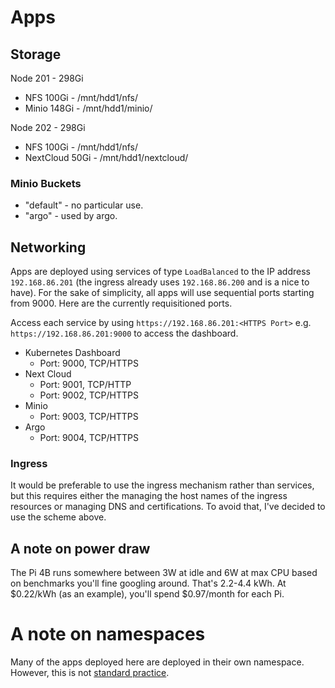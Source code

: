 # Apps

## Storage

Node 201 - 298Gi

* NFS 100Gi - /mnt/hdd1/nfs/
* Minio 148Gi - /mnt/hdd1/minio/

Node 202 - 298Gi

* NFS 100Gi - /mnt/hdd1/nfs/
* NextCloud 50Gi - /mnt/hdd1/nextcloud/

### Minio Buckets

- "default" - no particular use.
- "argo" - used by argo.

## Networking

Apps are deployed using services of type `LoadBalanced` to the IP address `192.168.86.201` (the ingress already uses `192.168.86.200` and is a nice to have). For the sake of simplicity, all apps will use sequential ports starting from 9000. Here are the currently requisitioned ports.

Access each service by using `https://192.168.86.201:<HTTPS Port>` e.g. `https://192.168.86.201:9000` to access the dashboard.

- Kubernetes Dashboard
    - Port: 9000, TCP/HTTPS
- Next Cloud
    - Port: 9001, TCP/HTTP
    - Port: 9002, TCP/HTTPS
- Minio
    - Port: 9003, TCP/HTTPS
- Argo
    - Port: 9004, TCP/HTTPS

### Ingress

It would be preferable to use the ingress mechanism rather than services, but this requires either the managing the host names of the ingress resources or managing DNS and certifications. To avoid that, I've decided to use the scheme above.

## A note on power draw

The Pi 4B runs somewhere between 3W at idle and 6W at max CPU based on benchmarks you'll fine googling around. That's 2.2-4.4 kWh. At $0.22/kWh (as an example), you'll spend $0.97/month for each Pi.

# A note on namespaces

Many of the apps deployed here are deployed in their own namespace. However, this is not [standard practice](https://kubernetes.io/docs/concepts/overview/working-with-objects/namespaces/).
